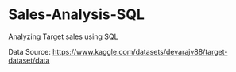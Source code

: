 # Sales-Analysis-SQL
Analyzing Target sales using SQL

Data Source: https://www.kaggle.com/datasets/devarajv88/target-dataset/data
